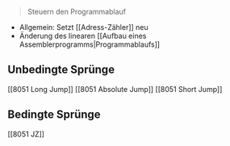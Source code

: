 > Steuern den Programmablauf

- Allgemein: Setzt [[Adress-Zähler]] neu
- Änderung des linearen [[Aufbau eines Assemblerprogramms|Programmablaufs]]

## Unbedingte Sprünge
[[8051 Long Jump]]
[[8051 Absolute Jump]]
[[8051 Short Jump]]


## Bedingte Sprünge
[[8051 JZ]]
